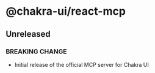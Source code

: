 # @chakra-ui/react-mcp

## Unreleased

### BREAKING CHANGE

- Initial release of the official MCP server for Chakra UI
